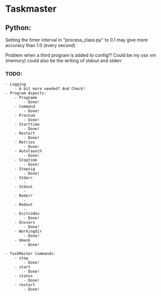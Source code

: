 # Taskmaster

## Python:

Setting the timer interval in "process_class.py" to 0.1 may give more
	accuracy than 1.0 (every second)

Problem when a third program is added to config!? Could be my osx vm (memory)
	could also be the writing of stdout and stderr

### TODO:
	- Logging
		- A bit more needed? And Check!
	- Program Aspects:
		- Progname
			- Done!
		- Command
			- Done!
		- Procnum
			- Done!
		- Starttime
			- Done!
		- Restart
			- Done!
		- Retries
			- Done!
		- Autolaunch
			- Done!
		- Stoptime
			- Done!
		- Stopsig
		 	- Done!
		- Stderr
			-
		- Stdout
			-
		- Rederr
			-
		- Redout
			-
		- Exitcodes
			- Done!
		- Envvars
			- Done!
		- Workingdir
			- Done!
		- Umask
			- Done!

	- TaskMaster Commands:
		- stop
			- Done!
		- start
			- Done!
		- status
			- Done!
		- restart
			- Done!
